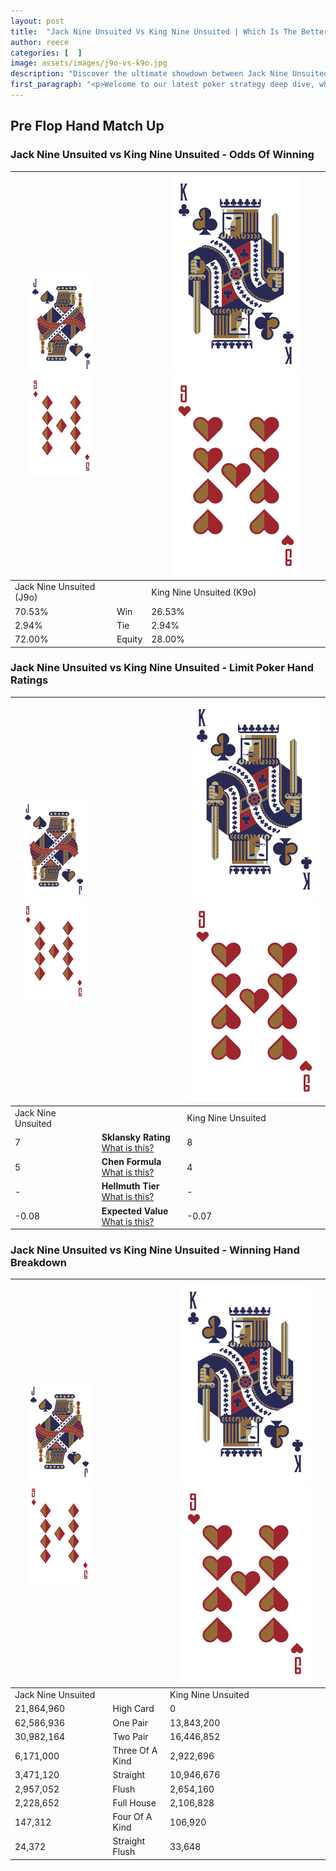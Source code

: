 ```yaml
---
layout: post
title:  "Jack Nine Unsuited Vs King Nine Unsuited | Which Is The Better Hand In Poker? A Complete Guide"
author: reece
categories: [  ]
image: assets/images/j9o-vs-k9o.jpg
description: "Discover the ultimate showdown between Jack Nine Unsuited and King Nine Unsuited in poker! Uncover the odds, strategies, and scenarios where one hand triumphs over the other. Get ready to up your poker game with this thrilling analysis."
first_paragraph: "<p>Welcome to our latest poker strategy deep dive, where we're pitting two distinct hands against each other in a high-stakes showdown: Jack Nine Unsuited vs King Nine Unsuited.</p><p>In the dynamic world of poker, every decision counts, and knowing which hand holds the upper hand is key to your success at the table.</p><p>In this article, we'll dissect these two hands, explore the scenarios where one dominates the other, and equip you with the knowledge to make strategic choices that can tip the odds in your favor.</p><p>Get ready to unravel the intriguing dynamics of these poker hands and elevate your game to new heights.</p>"
---
```




[comment]: # (sp0)

## Pre Flop Hand Match Up

<div class="table hand-ratings" markdown="1"> 



### Jack Nine Unsuited vs King Nine Unsuited - Odds Of Winning


    
| ![image info](assets/images/hand1/J.png) ![image info](assets/images/hand1/9o.png) |  | ![image info](assets/images/hand2/K.png) ![image info](assets/images/hand2/9o.png) |
| -------- | -------- | -------- |
| Jack Nine Unsuited (J9o) |  | King Nine Unsuited (K9o) |
| 70.53% | Win | 26.53% |
| 2.94% | Tie | 2.94% |
| 72.00% | Equity | 28.00% |




[comment]: # (sp1)



### Jack Nine Unsuited vs King Nine Unsuited - Limit Poker Hand Ratings


    
| ![image info](assets/images/hand1/J.png) ![image info](assets/images/hand1/9o.png) |  | ![image info](assets/images/hand2/K.png) ![image info](assets/images/hand2/9o.png) |
| -------- | -------- | -------- |
| Jack Nine Unsuited |  | King Nine Unsuited |
| 7 | **Sklansky Rating** [What is this?](/sklansky-rating-explained) | 8 |
| 5 | **Chen Formula** [What is this?](/chen-formula-explained) | 4 |
| - | **Hellmuth Tier** [What is this?](/Hellmuth-tier-explained) | - |
| -0.08 | **Expected Value** [What is this?](/expected-value-explained) | -0.07 |




[comment]: # (sp2)



### Jack Nine Unsuited vs King Nine Unsuited - Winning Hand Breakdown


    
| ![image info](assets/images/hand1/J.png) ![image info](assets/images/hand1/9o.png) |  | ![image info](assets/images/hand2/K.png) ![image info](assets/images/hand2/9o.png) |
| -------- | -------- | -------- |
| Jack Nine Unsuited |  | King Nine Unsuited |
| 21,864,960 | High Card | 0 |
| 62,586,936 | One Pair | 13,843,200 |
| 30,982,164 | Two Pair | 16,446,852 |
| 6,171,000 | Three Of A Kind | 2,922,696 |
| 3,471,120 | Straight | 10,946,676 |
| 2,957,052 | Flush | 2,654,160 |
| 2,228,652 | Full House | 2,106,828 |
| 147,312 | Four Of A Kind | 106,920 |
| 24,372 | Straight Flush | 33,648 |




[comment]: # (sp3)



</div>

[comment]: # (sp4)



[comment]: # (sp5)

